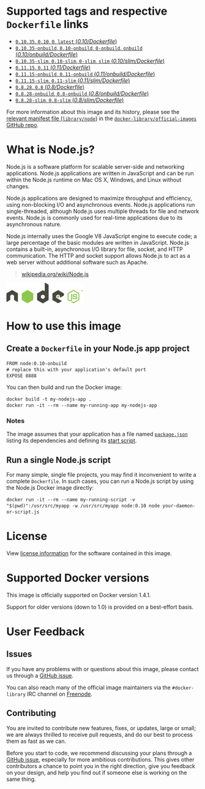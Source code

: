# Supported tags and respective `Dockerfile` links

- [`0.10.35`, `0.10`, `0`, `latest` (*0.10/Dockerfile*)](https://github.com/joyent/docker-node/blob/ab7e765e3d0f8bb0fefa333faae90f8ea6b72677/0.10/Dockerfile)
- [`0.10.35-onbuild`, `0.10-onbuild`, `0-onbuild`, `onbuild` (*0.10/onbuild/Dockerfile*)](https://github.com/joyent/docker-node/blob/4c84bad6279fe3f76cd0046f4d42eea90eb5818a/0.10/onbuild/Dockerfile)
- [`0.10.35-slim`, `0.10-slim`, `0-slim`, `slim` (*0.10/slim/Dockerfile*)](https://github.com/joyent/docker-node/blob/ab7e765e3d0f8bb0fefa333faae90f8ea6b72677/0.10/slim/Dockerfile)
- [`0.11.15`, `0.11` (*0.11/Dockerfile*)](https://github.com/joyent/docker-node/blob/ab7e765e3d0f8bb0fefa333faae90f8ea6b72677/0.11/Dockerfile)
- [`0.11.15-onbuild`, `0.11-onbuild` (*0.11/onbuild/Dockerfile*)](https://github.com/joyent/docker-node/blob/70edbe38678c0eb88bcc14866ad1589053b21cc2/0.11/onbuild/Dockerfile)
- [`0.11.15-slim`, `0.11-slim` (*0.11/slim/Dockerfile*)](https://github.com/joyent/docker-node/blob/ab7e765e3d0f8bb0fefa333faae90f8ea6b72677/0.11/slim/Dockerfile)
- [`0.8.28`, `0.8` (*0.8/Dockerfile*)](https://github.com/joyent/docker-node/blob/ab7e765e3d0f8bb0fefa333faae90f8ea6b72677/0.8/Dockerfile)
- [`0.8.28-onbuild`, `0.8-onbuild` (*0.8/onbuild/Dockerfile*)](https://github.com/joyent/docker-node/blob/0c2ff5172aabc30ce38303d9bb340ae3e94f3a91/0.8/onbuild/Dockerfile)
- [`0.8.28-slim`, `0.8-slim` (*0.8/slim/Dockerfile*)](https://github.com/joyent/docker-node/blob/ab7e765e3d0f8bb0fefa333faae90f8ea6b72677/0.8/slim/Dockerfile)

For more information about this image and its history, please see the [relevant
manifest file
(`library/node`)](https://github.com/docker-library/official-images/blob/master/library/node)
in the [`docker-library/official-images` GitHub
repo](https://github.com/docker-library/official-images).

# What is Node.js?

Node.js is a software platform for scalable server-side and networking
applications. Node.js applications are written in JavaScript and can be run
within the Node.js runtime on Mac OS X, Windows, and Linux without changes.

Node.js applications are designed to maximize throughput and efficiency, using
non-blocking I/O and asynchronous events. Node.js applications run
single-threaded, although Node.js uses multiple threads for file and network
events. Node.js is commonly used for real-time applications due to its
asynchronous nature.

Node.js internally uses the Google V8 JavaScript engine to execute code; a large
percentage of the basic modules are written in JavaScript. Node.js contains a
built-in, asynchronous I/O library for file, socket, and HTTP communication. The
HTTP and socket support allows Node.js to act as a web server without additional
software such as Apache.

> [wikipedia.org/wiki/Node.js](https://en.wikipedia.org/wiki/Node.js)

![logo](https://raw.githubusercontent.com/docker-library/docs/master/node/logo.png)

# How to use this image

## Create a `Dockerfile` in your Node.js app project

    FROM node:0.10-onbuild
    # replace this with your application's default port
    EXPOSE 8888

You can then build and run the Docker image:

    docker build -t my-nodejs-app .
    docker run -it --rm --name my-running-app my-nodejs-app

### Notes

The image assumes that your application has a file named
[`package.json`](https://www.npmjs.org/doc/json.html) listing its dependencies
and defining its [start
script](https://www.npmjs.org/doc/misc/npm-scripts.html#default-values).

## Run a single Node.js script

For many simple, single file projects, you may find it inconvenient to write a
complete `Dockerfile`. In such cases, you can run a Node.js script by using the
Node.js Docker image directly:

    docker run -it --rm --name my-running-script -v "$(pwd)":/usr/src/myapp -w /usr/src/myapp node:0.10 node your-daemon-or-script.js

# License

View [license information](https://github.com/joyent/node/blob/master/LICENSE)
for the software contained in this image.

# Supported Docker versions

This image is officially supported on Docker version 1.4.1.

Support for older versions (down to 1.0) is provided on a best-effort basis.

# User Feedback

## Issues

If you have any problems with or questions about this image, please contact us
 through a [GitHub issue](https://github.com/joyent/docker-node/issues).

You can also reach many of the official image maintainers via the
`#docker-library` IRC channel on [Freenode](https://freenode.net).

## Contributing

You are invited to contribute new features, fixes, or updates, large or small;
we are always thrilled to receive pull requests, and do our best to process them
as fast as we can.

Before you start to code, we recommend discussing your plans 
through a [GitHub issue](https://github.com/joyent/docker-node/issues), especially for more ambitious
contributions. This gives other contributors a chance to point you in the right
direction, give you feedback on your design, and help you find out if someone
else is working on the same thing.
